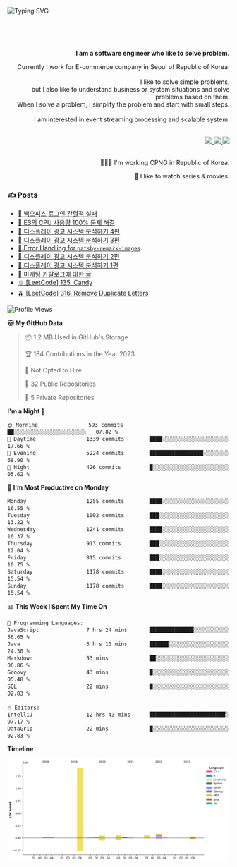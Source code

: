 ![Typing SVG](https://readme-typing-svg.herokuapp.com/?lines=Hello,+I'm+Changkwon+😎&height=150&width=1024&size=40&color=458588&background=282828&center=true&vCenter=true&multiline=false&duration=2000&pause=0)

<div align=right>
  <br/>
  <br/>  
  <br/>
  
  **I am a software engineer who like to solve problem.**<br/>
  
  Currently I work for E-commerce company in Seoul of Republic of Korea.<br/>
  <br/>
  I like to solve simple problems,<br/>
  but I also like to understand business or system situations and solve problems based on them.<br/>
  When I solve a problem, I simplify the problem and start with small steps.<br/>
  <br/>
  I am interested in event streaming processing and scalable system.<br/>
  <br/>

  <a href="https://www.linkedin.com/in/changkwon-jeong-754376135/" target="_blank">
    <img src="https://img.shields.io/badge/LinkedIn-305D61.svg?&style=for-the-badge&logo=linkedin&logoColor=ffffff&labelColor=305D61&logoWidth=20"/>
  </a>
  <a href="http://spearkkk.dev/en/resume/" target="_blank">
    <img src="https://img.shields.io/badge/resume-305D61.svg?&style=for-the-badge&logo=ReadtheDocs&logoColor=ffffff&labelColor=305D61&logoWidth=20"/>
  </a>
  <a href="https://spearkkk.dev/" target="_blank">
    <img src="https://img.shields.io/badge/blog-305D61.svg?&style=for-the-badge&logo=ReadtheDocs&logoColor=ffffff&labelColor=305D61&logoWidth=20"/>
  </a>
  
  <br/>
  <br/>
  
  👨🏼‍💻 I'm working CPNG in Republic of Korea.
  <br/>
  
  🍿 I like to watch series & movies.
  <br/>

</div>
  
<div align=left>
  
  <div>
    
  ### ✍️ Posts
    
  </div>
  
  <!-- BLOGPOSTS:START -->
- [🍆 백오피스 로그인 간헐적 실패](https://spearkkk.dev/back-office-login-failure)
- [🧄 ES의 CPU 사용량 100% 문제 해결](https://spearkkk.dev/es-cpu-100-trouble-shooting)
- [🍈 디스플레이 광고 시스템 분석하기 4편](https://spearkkk.dev/display-advertising-system-analysis-4)
- [🍊 디스플레이 광고 시스템 분석하기 3편](https://spearkkk.dev/display-advertising-system-analysis-3)
- [🍉 Error Handling for `gatsby-remark-images`](https://spearkkk.dev/error-handling-for-gatsby-remark-images)
- [🍈 디스플레이 광고 시스템 분석하기 2편](https://spearkkk.dev/display-advertising-system-analysis-2)
- [🍇 디스플레이 광고 시스템 분석하기 1편](https://spearkkk.dev/display-advertising-system-analysis-1)
- [🍋 마케팅 카탈로그에 대한 글](https://spearkkk.dev/about-marketing-catalog)
- [🫑 [LeetCode] 135. Candy](https://spearkkk.dev/leetcode-135-candy)
- [🫒 [LeetCode] 316. Remove Duplicate Letters](https://spearkkk.dev/leetcode-316-remove-duplicate-letters)
<!-- BLOGPOSTS:END -->

  
<!--START_SECTION:waka-->
![Profile Views](http://img.shields.io/badge/Profile%20Views-23-blue)

**🐱 My GitHub Data** 

> 📦 1.2 MB Used in GitHub's Storage 
 > 
> 🏆 184 Contributions in the Year 2023
 > 
> 🚫 Not Opted to Hire
 > 
> 📜 32 Public Repositories 
 > 
> 🔑 5 Private Repositories 
 > 
**I'm a Night 🦉** 

```text
🌞 Morning                593 commits         ██░░░░░░░░░░░░░░░░░░░░░░░   07.82 % 
🌆 Daytime                1339 commits        ████░░░░░░░░░░░░░░░░░░░░░   17.66 % 
🌃 Evening                5224 commits        █████████████████░░░░░░░░   68.90 % 
🌙 Night                  426 commits         █░░░░░░░░░░░░░░░░░░░░░░░░   05.62 % 
```
📅 **I'm Most Productive on Monday** 

```text
Monday                   1255 commits        ████░░░░░░░░░░░░░░░░░░░░░   16.55 % 
Tuesday                  1002 commits        ███░░░░░░░░░░░░░░░░░░░░░░   13.22 % 
Wednesday                1241 commits        ████░░░░░░░░░░░░░░░░░░░░░   16.37 % 
Thursday                 913 commits         ███░░░░░░░░░░░░░░░░░░░░░░   12.04 % 
Friday                   815 commits         ███░░░░░░░░░░░░░░░░░░░░░░   10.75 % 
Saturday                 1178 commits        ████░░░░░░░░░░░░░░░░░░░░░   15.54 % 
Sunday                   1178 commits        ████░░░░░░░░░░░░░░░░░░░░░   15.54 % 
```


📊 **This Week I Spent My Time On** 

```text
💬 Programming Languages: 
JavaScript               7 hrs 24 mins       ██████████████░░░░░░░░░░░   56.65 % 
Java                     3 hrs 10 mins       ██████░░░░░░░░░░░░░░░░░░░   24.30 % 
Markdown                 53 mins             ██░░░░░░░░░░░░░░░░░░░░░░░   06.86 % 
Groovy                   43 mins             █░░░░░░░░░░░░░░░░░░░░░░░░   05.48 % 
SQL                      22 mins             █░░░░░░░░░░░░░░░░░░░░░░░░   02.83 % 

🔥 Editors: 
IntelliJ                 12 hrs 43 mins      ████████████████████████░   97.17 % 
DataGrip                 22 mins             █░░░░░░░░░░░░░░░░░░░░░░░░   02.83 % 
```

**Timeline**

![Lines of Code chart](https://raw.githubusercontent.com/spearkkk/spearkkk/main/assets/bar_graph.png)


<!--END_SECTION:waka-->
</div>

